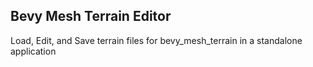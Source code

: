 ## Bevy Mesh Terrain Editor 

Load, Edit, and Save terrain files for bevy_mesh_terrain in a standalone application 
